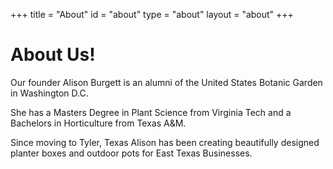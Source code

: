+++
title = "About"
id = "about"
type = "about"
layout = "about"
+++

#  About Us!

Our founder Alison Burgett is an alumni of the United States Botanic Garden in Washington D.C. 

She has a Masters Degree in Plant Science from Virginia Tech and a Bachelors in Horticulture from Texas A&M.

Since moving to Tyler, Texas Alison has been creating beautifully designed planter boxes and outdoor pots for East Texas Businesses.
